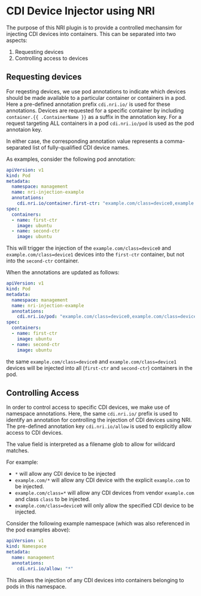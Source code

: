 # CDI Device Injector using NRI

The purpose of this NRI plugin is to provide a controlled mechansim for injecting
CDI devices into containers. This can be separated into two aspects:

1. Requesting devices
2. Controlling access to devices


## Requesting devices

For reqesting devices, we use pod annotations to indicate which devices should
be made available to a particular container or containers in a pod. Here a
pre-defined annotation prefix `cdi.nri.io/` is used for these annotations.
Devices are requested for a specific container by including
`container.{{ .ContainerName }}` as a suffix in the annotation key. For a
request targeting ALL containers in a pod `cdi.nri.io/pod` is used as the pod
annotaion key.

In either case, the corresponding annotation value represents a comma-separated
list of fully-qualified CDI device names.

As examples, consider the following pod annotation:
```yaml
apiVersion: v1
kind: Pod
metadata:
  namespace: management
  name: nri-injection-example
  annotations:
    cdi.nri.io/container.first-ctr: "example.com/class=device0,example.com/class=device1"
spec:
  containers:
  - name: first-ctr
    image: ubuntu
  - name: second-ctr
    image: ubuntu
```

This will trigger the injection of the `example.com/class=device0` and
`example.com/class=device1` devices into the `first-ctr` container, but not into
the `second-ctr` container.

When the annotations are updated as follows:
```yaml
apiVersion: v1
kind: Pod
metadata:
  namespace: management
  name: nri-injection-example
  annotations:
    cdi.nri.io/pod: "example.com/class=device0,example.com/class=device1"
spec:
  containers:
  - name: first-ctr
    image: ubuntu
  - name: second-ctr
    image: ubuntu
```

the same `example.com/class=device0` and `example.com/class=device1` devices
will be injected into all (`first-ctr` and `second-ctr`) containers in the pod.

## Controlling Access

In order to control access to specific CDI devices, we make use of namespace
annotations. Here, the same `cdi.nri.io/` prefix is used to identify an
annotation for controlling the injection of CDI devices using NRI. The
pre-defined annotation key `cdi.nri.io/allow` is used to explicitly allow access
to CDI devices.

The value field is interpreted as a filename glob to allow for wildcard matches.

For example:
* `*` will allow any CDI device to be injected
* `example.com/*` will allow any CDI device with the explicit `example.com` to be
  injected.
* `example.com/class=*` will allow any CDI devices from vendor `example.com` and
  class `class` to be injected.
* `example.com/class=device0` will only allow the specified CDI device to be
  injected.

Consider the following example namespace (which was also referenced in the
pod examples above):

```yaml
apiVersion: v1
kind: Namespace
metadata:
  name: management
  annotations:
    cdi.nri.io/allow: "*"
```

This allows the injection of any CDI devices into containers belonging to pods
in this namespace.
